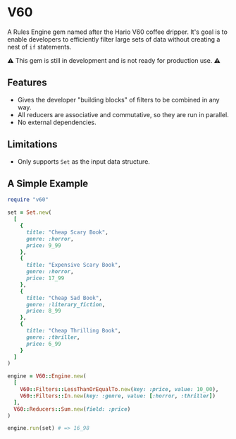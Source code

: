 # V60

A Rules Engine gem named after the Hario V60 coffee dripper. It's goal is to
enable developers to efficiently filter large sets of data without creating a
nest of `if` statements.

⚠️ This gem is still in development and is not ready for production use. ⚠️

## Features

- Gives the developer "building blocks" of filters to be combined in any way.
- All reducers are associative and commutative, so they are run in parallel.
- No external dependencies.

## Limitations

- Only supports `Set` as the input data structure.

## A Simple Example

```ruby
require "v60"

set = Set.new(
  [
    {
      title: "Cheap Scary Book",
      genre: :horror,
      price: 9_99
    },
    {
      title: "Expensive Scary Book",
      genre: :horror,
      price: 17_99
    },
    {
      title: "Cheap Sad Book",
      genre: :literary_fiction,
      price: 8_99
    },
    {
      title: "Cheap Thrilling Book",
      genre: :thriller,
      price: 6_99
    }
  ]
)

engine = V60::Engine.new(
  [
    V60::Filters::LessThanOrEqualTo.new(key: :price, value: 10_00),
    V60::Filters::In.new(key: :genre, value: [:horror, :thriller])
  ],
  V60::Reducers::Sum.new(field: :price)
)

engine.run(set) # => 16_98
```
